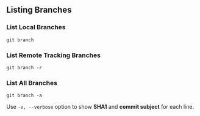 ## Listing Branches

### List Local Branches

```shell
git branch
```

### List Remote Tracking Branches

```shell
git branch -r
```

### List All Branches

```shell
git branch -a
```

Use `-v, --verbose` option to show **SHA1** and **commit subject** for each line.